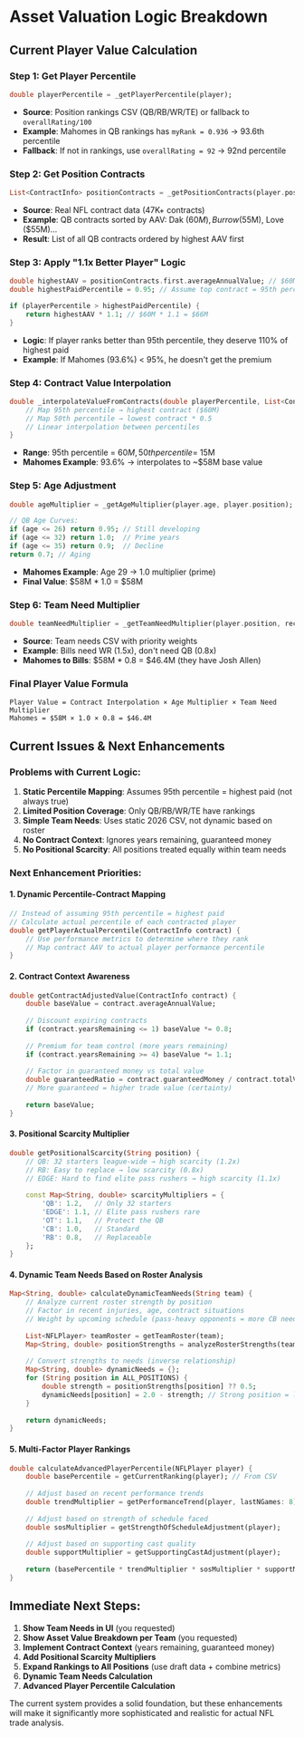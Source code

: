 # Asset Valuation Logic Breakdown

## **Current Player Value Calculation**

### **Step 1: Get Player Percentile** 
```dart
double playerPercentile = _getPlayerPercentile(player);
```
- **Source**: Position rankings CSV (QB/RB/WR/TE) or fallback to `overallRating/100`
- **Example**: Mahomes in QB rankings has `myRank = 0.936` → 93.6th percentile
- **Fallback**: If not in rankings, use `overallRating = 92` → 92nd percentile

### **Step 2: Get Position Contracts**
```dart
List<ContractInfo> positionContracts = _getPositionContracts(player.position);
```
- **Source**: Real NFL contract data (47K+ contracts)
- **Example**: QB contracts sorted by AAV: Dak ($60M), Burrow ($55M), Love ($55M)...
- **Result**: List of all QB contracts ordered by highest AAV first

### **Step 3: Apply "1.1x Better Player" Logic**
```dart
double highestAAV = positionContracts.first.averageAnnualValue; // $60M (Dak)
double highestPaidPercentile = 0.95; // Assume top contract = 95th percentile player

if (playerPercentile > highestPaidPercentile) {
    return highestAAV * 1.1; // $60M * 1.1 = $66M
}
```
- **Logic**: If player ranks better than 95th percentile, they deserve 110% of highest paid
- **Example**: If Mahomes (93.6%) < 95%, he doesn't get the premium

### **Step 4: Contract Value Interpolation**
```dart
double _interpolateValueFromContracts(double playerPercentile, List<ContractInfo> contracts) {
    // Map 95th percentile → highest contract ($60M)
    // Map 50th percentile → lowest contract * 0.5
    // Linear interpolation between percentiles
}
```
- **Range**: 95th percentile = $60M, 50th percentile = ~$15M  
- **Mahomes Example**: 93.6% → interpolates to ~$58M base value

### **Step 5: Age Adjustment**
```dart
double ageMultiplier = _getAgeMultiplier(player.age, player.position);

// QB Age Curves:
if (age <= 26) return 0.95; // Still developing  
if (age <= 32) return 1.0;  // Prime years
if (age <= 35) return 0.9;  // Decline
return 0.7; // Aging
```
- **Mahomes Example**: Age 29 → 1.0 multiplier (prime)
- **Final Value**: $58M * 1.0 = $58M

### **Step 6: Team Need Multiplier**
```dart
double teamNeedMultiplier = _getTeamNeedMultiplier(player.position, receivingTeam);
```
- **Source**: Team needs CSV with priority weights
- **Example**: Bills need WR (1.5x), don't need QB (0.8x)
- **Mahomes to Bills**: $58M * 0.8 = $46.4M (they have Josh Allen)

### **Final Player Value Formula**
```
Player Value = Contract Interpolation × Age Multiplier × Team Need Multiplier
Mahomes = $58M × 1.0 × 0.8 = $46.4M
```

## **Current Issues & Next Enhancements**

### **Problems with Current Logic:**
1. **Static Percentile Mapping**: Assumes 95th percentile = highest paid (not always true)
2. **Limited Position Coverage**: Only QB/RB/WR/TE have rankings
3. **Simple Team Needs**: Uses static 2026 CSV, not dynamic based on roster
4. **No Contract Context**: Ignores years remaining, guaranteed money
5. **No Positional Scarcity**: All positions treated equally within team needs

### **Next Enhancement Priorities:**

#### **1. Dynamic Percentile-Contract Mapping**
```dart
// Instead of assuming 95th percentile = highest paid
// Calculate actual percentile of each contracted player
double getPlayerActualPercentile(ContractInfo contract) {
    // Use performance metrics to determine where they rank
    // Map contract AAV to actual player performance percentile
}
```

#### **2. Contract Context Awareness**
```dart
double getContractAdjustedValue(ContractInfo contract) {
    double baseValue = contract.averageAnnualValue;
    
    // Discount expiring contracts
    if (contract.yearsRemaining <= 1) baseValue *= 0.8;
    
    // Premium for team control (more years remaining)
    if (contract.yearsRemaining >= 4) baseValue *= 1.1;
    
    // Factor in guaranteed money vs total value
    double guaranteedRatio = contract.guaranteedMoney / contract.totalValue;
    // More guaranteed = higher trade value (certainty)
    
    return baseValue;
}
```

#### **3. Positional Scarcity Multiplier**
```dart
double getPositionalScarcity(String position) {
    // QB: 32 starters league-wide → high scarcity (1.2x)
    // RB: Easy to replace → low scarcity (0.8x) 
    // EDGE: Hard to find elite pass rushers → high scarcity (1.1x)
    
    const Map<String, double> scarcityMultipliers = {
        'QB': 1.2,   // Only 32 starters
        'EDGE': 1.1, // Elite pass rushers rare
        'OT': 1.1,   // Protect the QB
        'CB': 1.0,   // Standard
        'RB': 0.8,   // Replaceable
    };
}
```

#### **4. Dynamic Team Needs Based on Roster Analysis**
```dart
Map<String, double> calculateDynamicTeamNeeds(String team) {
    // Analyze current roster strength by position
    // Factor in recent injuries, age, contract situations
    // Weight by upcoming schedule (pass-heavy opponents = more CB need)
    
    List<NFLPlayer> teamRoster = getTeamRoster(team);
    Map<String, double> positionStrengths = analyzeRosterStrengths(teamRoster);
    
    // Convert strengths to needs (inverse relationship)
    Map<String, double> dynamicNeeds = {};
    for (String position in ALL_POSITIONS) {
        double strength = positionStrengths[position] ?? 0.5;
        dynamicNeeds[position] = 2.0 - strength; // Strong position = low need
    }
    
    return dynamicNeeds;
}
```

#### **5. Multi-Factor Player Rankings**
```dart
double calculateAdvancedPlayerPercentile(NFLPlayer player) {
    double basePercentile = getCurrentRanking(player); // From CSV
    
    // Adjust based on recent performance trends
    double trendMultiplier = getPerformanceTrend(player, lastNGames: 8);
    
    // Adjust based on strength of schedule faced
    double sosMultiplier = getStrengthOfScheduleAdjustment(player);
    
    // Adjust based on supporting cast quality
    double supportMultiplier = getSupportingCastAdjustment(player);
    
    return (basePercentile * trendMultiplier * sosMultiplier * supportMultiplier).clamp(0.0, 1.0);
}
```

## **Immediate Next Steps:**

1. **Show Team Needs in UI** (you requested)
2. **Show Asset Value Breakdown per Team** (you requested)  
3. **Implement Contract Context** (years remaining, guaranteed money)
4. **Add Positional Scarcity Multipliers**
5. **Expand Rankings to All Positions** (use draft data + combine metrics)
6. **Dynamic Team Needs Calculation**
7. **Advanced Player Percentile Calculation**

The current system provides a solid foundation, but these enhancements will make it significantly more sophisticated and realistic for actual NFL trade analysis.